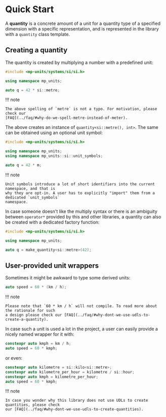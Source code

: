 # Quick Start

A **quantity** is a concrete amount of a unit for a quantity type of a specified dimension with a
specific representation, and is represented in the library with a `quantity` class template.


## Creating a quantity

The quantity is created by multiplying a number with a predefined unit:

```cpp
#include <mp-units/systems/si/si.h>

using namespace mp_units;

auto q = 42 * si::metre;
```

!!! note

    The above spelling of `metre` is not a typo. For motivation, please check our
    [FAQ](../faq/#why-do-we-spell-metre-instead-of-meter).

The above creates an instance of `quantity<si::metre(), int>`. The same can be obtained using
an optional unit symbol:

```cpp
#include <mp-units/systems/si/si.h>

using namespace mp_units;
using namespace mp_units::si::unit_symbols;

auto q = 42 * m;
```

!!! note

    Unit symbols introduce a lot of short identifiers into the current namespace, and that is
    why they are opt-in. A user has to explicitly "import" them from a dedicated `unit_symbols`
    namespace.

In case someone doesn't like the multiply syntax or there is an ambiguity between `operator*`
provided by this and other libraries, a quantity can also be created with a dedicated factory
function:

```cpp
#include <mp-units/systems/si/si.h>

using namespace mp_units;

auto q = make_quantity<si::metre>(42);
```


## User-provided unit wrappers

Sometimes it might be awkward to type some derived units:

```cpp
auto speed = 60 * (km / h);
```

!!! note

    Please note that `60 * km / h` will not compile. To read more about the rationale for such
    a design please check our [FAQ](../faq/#why-dont-we-use-udls-to-create-a-quantity).

In case such a unit is used a lot in the project, a user can easily provide a nicely named
wrapper for it with:

```cpp
constexpr auto kmph = km / h;
auto speed = 60 * kmph;
```

or even:

```cpp
constexpr auto kilometre = si::kilo<si::metre>;
constexpr auto kilometre_per_hour = kilometre / si::hour;
constexpr auto kmph = kilometre_per_hour;
auto speed = 60 * kmph;
```

!!! note

    In case you wonder why this library does not use UDLs to create quantities, please check
    our [FAQ](../faq/#why-dont-we-use-udls-to-create-quantities).
